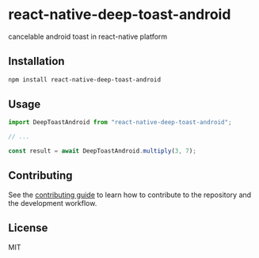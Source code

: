 # react-native-deep-toast-android

cancelable android toast in react-native platform

## Installation

```sh
npm install react-native-deep-toast-android
```

## Usage

```js
import DeepToastAndroid from "react-native-deep-toast-android";

// ...

const result = await DeepToastAndroid.multiply(3, 7);
```

## Contributing

See the [contributing guide](CONTRIBUTING.md) to learn how to contribute to the repository and the development workflow.

## License

MIT
